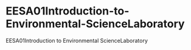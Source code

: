 # EESA01Introduction-to-Environmental-ScienceLaboratory
EESA01Introduction to Environmental ScienceLaboratory
